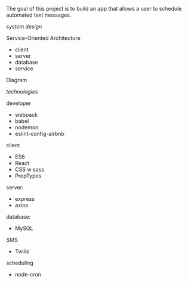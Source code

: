The goal of this project is to build an app that allows a user to schedule automated text messages.





*system design*

Service-Oriented Architecture
- client
- server
- database
- service

Diagram

*technologies*

developer
- webpack
- babel
- nodemon
- eslint-config-airbnb

client
- ES6
- React
- CSS w sass
- PropTypes

server:
- express
- axios

database:
- MySQL

SMS
- Twilio

scheduling
- node-cron

